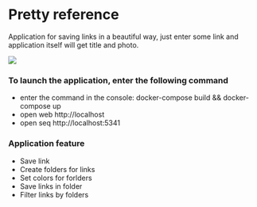 # Pretty reference

Application for saving links in a beautiful way, just enter some link and application itself will get title and photo.

<img src="https://i.ibb.co/48s1q6D/image.png">

### To launch the application,  enter the following command

- enter the command in the console: docker-compose build && docker-compose up
- open web http://localhost
- open seq http://localhost:5341

### Application feature
- Save link
- Create folders for links
- Set colors for forlders
- Save links in folder
- Filter links by folders



